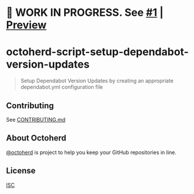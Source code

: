 # 🚧 WORK IN PROGRESS. See [#1](https://github.com/theztefan/octoherd-script-setup-dependabot-version-updates/pull/1) | [Preview](https://github.com/theztefan/octoherd-script-setup-dependabot-version-updates/tree/initial-version)

# octoherd-script-setup-dependabot-version-updates

> Setup Dependabot Version Updates by creating an appropriate dependabot.yml configuration file

## Contributing

See [CONTRIBUTING.md](CONTRIBUTING.md)

## About Octoherd

[@octoherd](https://github.com/octoherd/) is project to help you keep your GitHub repositories in line.

## License

[ISC](LICENSE.md)
